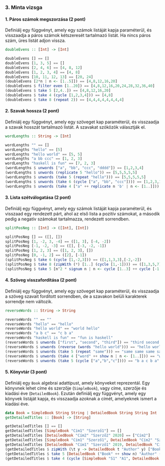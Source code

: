 ### 3. Minta vizsga

#### 1. Páros számok megszorzása (2 pont)

Definiálj egy függvényt, amely egy számok listáját kapja paraméterül, és visszaadja a páros számok kétszeresét tartalmazó listát. Ha nincs páros szám, üres listát adjon vissza.

```haskell
doubleEvens :: [Int] -> [Int]
```

```haskell
doubleEvens [] == []
doubleEvens [1, 3, 5] == []
doubleEvens [2, 4, 6] == [4, 8, 12]
doubleEvens [1, 2, 3, 4] == [4, 8]
doubleEvens [10, 11, 12, 13] == [20, 24]
(doubleEvens [2*n | n <- [1..5]]) == [4,8,12,16,20]
(doubleEvens $ filter even [1..20]) == [4,8,12,16,20,24,28,32,36,40]
(doubleEvens $ take 5 [2,4..]) == [4,8,12,16,20]
(doubleEvens $ take 4 (cycle [1,2,3,4])) == [4,8]
(doubleEvens $ take 8 (repeat 2)) == [4,4,4,4,4,4,4,4]
```

#### 2. Szavak hossza (2 pont)

Definiálj egy függvényt, amely egy szöveget kap paraméterül, és visszaadja a szavak hosszát tartalmazó listát. A szavakat szóközök választják el.

```haskell
wordLengths :: String -> [Int]
```

```haskell
wordLengths "" == []
wordLengths "hello" == [5]
wordLengths "hello world" == [5, 5]
wordLengths "a bb ccc" == [1, 2, 3]
wordLengths "haskell is fun" == [7, 2, 3]
(wordLengths $ unwords ["a", "bb", "ccc", "dddd"]) == [1,2,3,4]
(wordLengths $ unwords (replicate 5 "hello")) == [5,5,5,5,5]
(wordLengths $ unwords (take 5 (repeat "hello"))) == [5,5,5,5,5]
(wordLengths $ unwords (take 6 (cycle ["a", "bb", "ccc"]))) == [1,2,3,1,2,3]
(wordLengths $ unwords (take 4 ["a" ++ replicate n 'b' | n <- [1..]])) == [2,3,4,5]
```

#### 3. Lista szétválogatása (2 pont)

Definiálj egy függvényt, amely egy számok listáját kapja paraméterül, és visszaad egy rendezett párt, ahol az első lista a pozitív számokat, a második pedig a negatív számokat tartalmazza, rendezett sorrendben.

```haskell
splitPosNeg :: [Int] -> ([Int], [Int])
```

```haskell
splitPosNeg [] == ([], [])
splitPosNeg [1, -2, 3, -4] == ([1, 3], [-4, -2])
splitPosNeg [-1, -2, -3] == ([], [-3, -2, -1])
splitPosNeg [1, 2, 3] == ([1, 2, 3], [])
splitPosNeg [0, -1, 2] == ([2], [-1])
(splitPosNeg $ take 6 (cycle [1,-2,3])) == ([1,1,3,3],[-2,-2])
(splitPosNeg $ take 8 (zipWith (*) [1..] (cycle [1,-1]))) == ([1,3,5,7],[-8,-6,-4,-2])
(splitPosNeg $ take 5 [n^2 * signum n | n <- cycle [1..3] ++ cycle [-1,-2]]) == ([1,1,4,4,9],[])
```

#### 4. Szöveg visszafordítása (2 pont)

Definiálj egy függvényt, amely egy szöveget kap paraméterül, és visszaadja a szöveg szavait fordított sorrendben, de a szavakon belüli karakterek sorrendje nem változik.

```haskell
reverseWords :: String -> String
```

```haskell
reverseWords "" == ""
reverseWords "hello" == "hello"
reverseWords "hello world" == "world hello"
reverseWords "a b c" == "c b a"
reverseWords "haskell is fun" == "fun is haskell"
(reverseWords $ unwords ["first", "second", "third"]) == "third second first"
(reverseWords $ unwords (reverse (words "hello world"))) == "hello world"
(reverseWords $ unwords (take 5 (repeat "same"))) == "same same same same same"  ugyanaz
(reverseWords $ unwords (take 4 ["word" ++ show n | n <- [1..]])) == "word4 word3 word2 word1"  szavak megfordítva
(reverseWords $ unwords (take 5 (cycle ["a","b","c"]))) == "b a c b a"
```

#### 5. Könyvtár (3 pont)

Definiálj egy `Book` algebrai adattípust, amely könyveket reprezentál. Egy könyvnek lehet címe és szerzője (`SimpleBook`), vagy címe, szerzője és kiadási éve (`DetailedBook`). Ezután definiálj egy függvényt, amely egy könyvek listáját kapja, és visszaadja azoknak a címét, amelyeknek ismert a kiadási éve.

```haskell
data Book = SimpleBook String String | DetailedBook String String Int
getDetailedTitles :: [Book] -> [String]
```

```haskell
getDetailedTitles [] == []
getDetailedTitles [SimpleBook "Cím1" "Szerző1"] == []
getDetailedTitles [DetailedBook "Cím2" "Szerző2" 2020] == ["Cím2"]
getDetailedTitles [SimpleBook "Cím1" "Szerző1", DetailedBook "Cím2" "Szerző2" 2020] == ["Cím2"]
getDetailedTitles [DetailedBook "Cím1" "Szerző1" 2019, DetailedBook "Cím2" "Szerző2" 2020] == ["Cím1", "Cím2"]
(getDetailedTitles $ zipWith (\t y -> DetailedBook t "Author" y) ["Book" ++ show n | n <- [1..5]] [2000..2004]) == ["Book1","Book2","Book3","Book4","Book5"]
(getDetailedTitles $ take 5 [DetailedBook ("Book" ++ show n) "Author" (2000+n) | n <- [1..]]) == ["Book1","Book2","Book3","Book4","Book5"]
(getDetailedTitles $ take 4 (cycle [SimpleBook "S1" "A1", DetailedBook "D1" "A1" 2020])) == ["D1","D1"]
```
